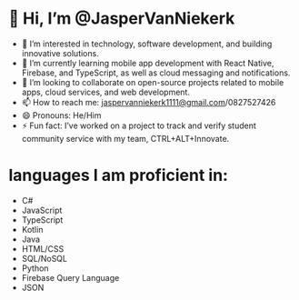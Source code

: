 # 👋 Hi, I’m @JasperVanNiekerk

- 👀 I’m interested in technology, software development, and building innovative solutions.
- 🌱 I’m currently learning mobile app development with React Native, Firebase, and TypeScript, as well as cloud messaging and notifications.
- 💞️ I’m looking to collaborate on open-source projects related to mobile apps, cloud services, and web development.
- 📫 How to reach me: jaspervanniekerk1111@gmail.com/0827527426
- 😄 Pronouns: He/Him
- ⚡ Fun fact: I’ve worked on a project to track and verify student community service with my team, CTRL+ALT+Innovate.

# languages I am proficient in:
- C#
- JavaScript
- TypeScript
- Kotlin
- Java
- HTML/CSS
- SQL/NoSQL
- Python
- Firebase Query Language
- JSON
